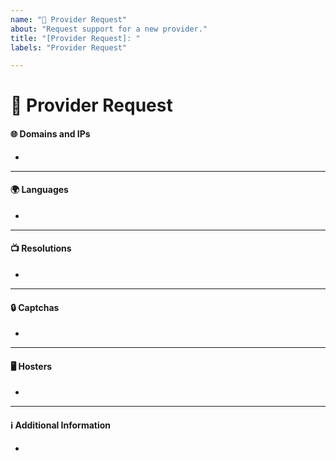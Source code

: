 ```yaml
---
name: "📄 Provider Request"
about: "Request support for a new provider."
title: "[Provider Request]: "
labels: "Provider Request"

---
```


# 📄 Provider Request
<!-- Please search open and closed issues before submitting a new one! -->

#### 🌐 Domains and IPs
<!-- Provide any Domain or IP you can find that points to the site. Direct IPs are welcome, please make them bold! -->

*

---

#### 🌍 Languages
<!-- All languages that are available on the site. Example: German, English or French -->

*

---

#### 📺 Resolutions
<!-- All video resolutions that are available on the site. Example: 4K, 1080p or 720p -->

*

---

#### 🔒 Captchas
<!-- Captchas that are on the site. Example: reCAPTCHA, hCaptcha, Cloudflare, None -->

*

---

#### 🖥️ Hosters
<!-- All video hosters on the site. Example: VOE, Custom or Doodstream  -->

*

---

#### ℹ️ Additional Information <!-- Optional -->
<!-- Please provide any additional information or context about the provider. This can include unique features of the site, or any other relevant details. -->

*

<!-- Please search open and closed issues before submitting a new one! -->
